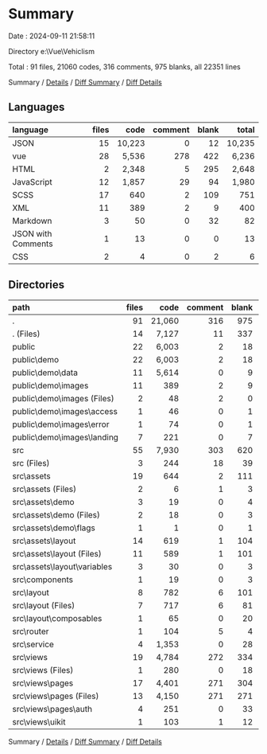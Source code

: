 # Summary

Date : 2024-09-11 21:58:11

Directory e:\\Vue\\Vehiclism

Total : 91 files,  21060 codes, 316 comments, 975 blanks, all 22351 lines

Summary / [Details](details.md) / [Diff Summary](diff.md) / [Diff Details](diff-details.md)

## Languages
| language | files | code | comment | blank | total |
| :--- | ---: | ---: | ---: | ---: | ---: |
| JSON | 15 | 10,223 | 0 | 12 | 10,235 |
| vue | 28 | 5,536 | 278 | 422 | 6,236 |
| HTML | 2 | 2,348 | 5 | 295 | 2,648 |
| JavaScript | 12 | 1,857 | 29 | 94 | 1,980 |
| SCSS | 17 | 640 | 2 | 109 | 751 |
| XML | 11 | 389 | 2 | 9 | 400 |
| Markdown | 3 | 50 | 0 | 32 | 82 |
| JSON with Comments | 1 | 13 | 0 | 0 | 13 |
| CSS | 2 | 4 | 0 | 2 | 6 |

## Directories
| path | files | code | comment | blank | total |
| :--- | ---: | ---: | ---: | ---: | ---: |
| . | 91 | 21,060 | 316 | 975 | 22,351 |
| . (Files) | 14 | 7,127 | 11 | 337 | 7,475 |
| public | 22 | 6,003 | 2 | 18 | 6,023 |
| public\\demo | 22 | 6,003 | 2 | 18 | 6,023 |
| public\\demo\\data | 11 | 5,614 | 0 | 9 | 5,623 |
| public\\demo\\images | 11 | 389 | 2 | 9 | 400 |
| public\\demo\\images (Files) | 2 | 48 | 2 | 0 | 50 |
| public\\demo\\images\\access | 1 | 46 | 0 | 1 | 47 |
| public\\demo\\images\\error | 1 | 74 | 0 | 1 | 75 |
| public\\demo\\images\\landing | 7 | 221 | 0 | 7 | 228 |
| src | 55 | 7,930 | 303 | 620 | 8,853 |
| src (Files) | 3 | 244 | 18 | 39 | 301 |
| src\\assets | 19 | 644 | 2 | 111 | 757 |
| src\\assets (Files) | 2 | 6 | 1 | 3 | 10 |
| src\\assets\\demo | 3 | 19 | 0 | 4 | 23 |
| src\\assets\\demo (Files) | 2 | 18 | 0 | 3 | 21 |
| src\\assets\\demo\\flags | 1 | 1 | 0 | 1 | 2 |
| src\\assets\\layout | 14 | 619 | 1 | 104 | 724 |
| src\\assets\\layout (Files) | 11 | 589 | 1 | 101 | 691 |
| src\\assets\\layout\\variables | 3 | 30 | 0 | 3 | 33 |
| src\\components | 1 | 19 | 0 | 3 | 22 |
| src\\layout | 8 | 782 | 6 | 101 | 889 |
| src\\layout (Files) | 7 | 717 | 6 | 81 | 804 |
| src\\layout\\composables | 1 | 65 | 0 | 20 | 85 |
| src\\router | 1 | 104 | 5 | 4 | 113 |
| src\\service | 4 | 1,353 | 0 | 28 | 1,381 |
| src\\views | 19 | 4,784 | 272 | 334 | 5,390 |
| src\\views (Files) | 1 | 280 | 0 | 18 | 298 |
| src\\views\\pages | 17 | 4,401 | 271 | 304 | 4,976 |
| src\\views\\pages (Files) | 13 | 4,150 | 271 | 271 | 4,692 |
| src\\views\\pages\\auth | 4 | 251 | 0 | 33 | 284 |
| src\\views\\uikit | 1 | 103 | 1 | 12 | 116 |

Summary / [Details](details.md) / [Diff Summary](diff.md) / [Diff Details](diff-details.md)